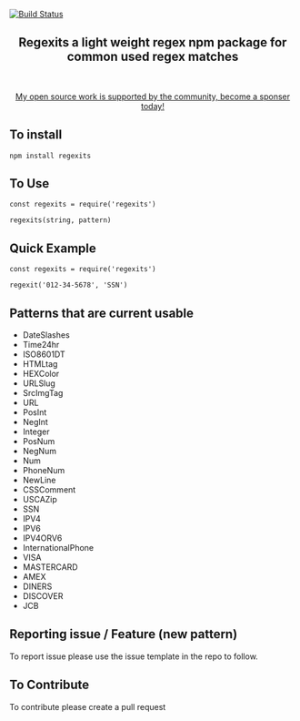 [![Build Status](https://travis-ci.com/perkinsjr/regexit.svg?branch=master)](https://travis-ci.com/perkinsjr/regexit)

<div align="center">
	<h2>
		Regexits a light weight regex npm package for common used regex matches
	</h2>
	<br>
	<p>
		<a href="https://www.patreon.com/james_perkins">My open source work is supported by the community, become a sponser today!</a>
	</p>
</div>

## To install

    npm install regexits

## To Use

    const regexits = require('regexits')

    regexits(string, pattern)

## Quick Example

    const regexits = require('regexits')

    regexit('012-34-5678', 'SSN')

## Patterns that are current usable 

* DateSlashes
* Time24hr
* ISO8601DT
* HTMLtag
* HEXColor
* URLSlug
* SrcImgTag
* URL
* PosInt
* NegInt
* Integer
* PosNum
* NegNum
* Num
* PhoneNum
* NewLine
* CSSComment
* USCAZip
* SSN
* IPV4
* IPV6
* IPV4ORV6
* InternationalPhone
* VISA
* MASTERCARD
* AMEX
* DINERS 
* DISCOVER
* JCB


## Reporting issue / Feature (new pattern)

To report issue please use the issue template in the repo to follow.

## To Contribute

To contribute please create a pull request
